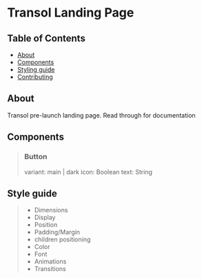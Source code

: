 # Transol Landing Page

## Table of Contents

- [About](#about)
- [Components ](#components)
- [Styling guide](#styling)
- [Contributing](../CONTRIBUTING.md)

## About <a name = "about"></a>

Transol pre-launch landing page. Read through for documentation

## Components <a name = "components"></a>

> ### **Button**
>
> variant: main | dark
> icon: Boolean
> text: String

## Style guide <a name = "styling"></a>

> - Dimensions
> - Display
> - Position
> - Padding/Margin
> - children positioning
> - Color
> - Font
> - Animations
> - Transitions
